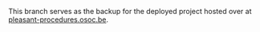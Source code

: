 This branch serves as the backup for the deployed project hosted over at [pleasant-procedures.osoc.be](https://pleasant-procedures.osoc.be).
